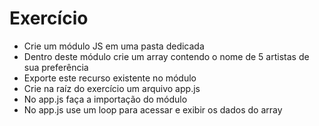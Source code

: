 # Exercício

- Crie um módulo JS em uma pasta dedicada
- Dentro deste módulo crie um array contendo o nome de 5 artistas de sua preferência
- Exporte este recurso existente no módulo
- Crie na raíz do exercício um arquivo app.js
- No app.js faça a importação do módulo
- No app.js use um loop para acessar e exibir os dados do array
